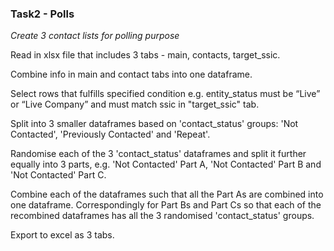### Task2 - Polls
_Create 3 contact lists for polling purpose_

Read in xlsx file that includes 3 tabs - main, contacts, target_ssic.

Combine info in main and contact tabs into one dataframe.

Select rows that fulfills specified condition e.g. entity_status must be “Live” or “Live Company” and must match ssic in "target_ssic" tab.

Split into 3 smaller dataframes based on 'contact_status' groups: 'Not Contacted', 'Previously Contacted' and 'Repeat'.  

Randomise each of the 3 'contact_status' dataframes and split it further equally into 3 parts, e.g. 'Not Contacted' Part A, 'Not Contacted' Part B and 'Not Contacted' Part C.

Combine each of the dataframes such that all the Part As are combined into one dataframe. Correspondingly for Part Bs and Part Cs so that each of the recombined dataframes has all the 3 randomised 'contact_status' groups.

Export to excel as 3 tabs.
